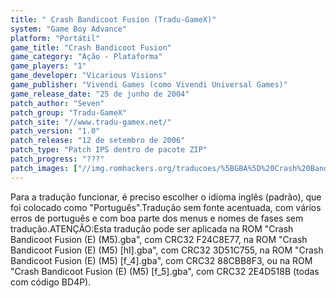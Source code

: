 ```yaml
---
title: " Crash Bandicoot Fusion (Tradu-GameX)"
system: "Game Boy Advance"
platform: "Portátil"
game_title: "Crash Bandicoot Fusion"
game_category: "Ação - Plataforma"
game_players: "1"
game_developer: "Vicarious Visions"
game_publisher: "Vivendi Games (como Vivendi Universal Games)"
game_release_date: "25 de junho de 2004"
patch_author: "Seven"
patch_group: "Tradu-GameX"
patch_site: "//www.tradu-gamex.net/"
patch_version: "1.0"
patch_release: "12 de setembro de 2006"
patch_type: "Patch IPS dentro de pacote ZIP"
patch_progress: "???"
patch_images: ["//img.romhackers.org/traducoes/%5BGBA%5D%20Crash%20Bandicoot%20Fusion%20-%20Tradu-GameX%20-%201.png","//img.romhackers.org/traducoes/%5BGBA%5D%20Crash%20Bandicoot%20Fusion%20-%20Tradu-GameX%20-%202.png","//img.romhackers.org/traducoes/%5BGBA%5D%20Crash%20Bandicoot%20Fusion%20-%20Tradu-GameX%20-%203.png"]
---
```

Para a tradução funcionar, é preciso escolher o idioma inglês (padrão), que foi colocado como "Português".Tradução sem fonte acentuada, com vários erros de português e com boa parte dos menus e nomes de fases sem tradução.ATENÇÃO:Esta tradução pode ser aplicada na ROM "Crash Bandicoot Fusion (E) (M5).gba", com CRC32 F24C8E77, na ROM "Crash Bandicoot Fusion (E) (M5) [hI].gba", com CRC32 3D51C755, na ROM "Crash Bandicoot Fusion (E) (M5) [f_4].gba", com CRC32 88CBB8F3, ou na ROM "Crash Bandicoot Fusion (E) (M5) [f_5].gba", com CRC32 2E4D518B (todas com código BD4P).
